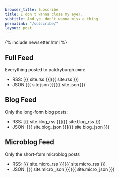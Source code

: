 ```yaml
---
browser_title: Subscribe
title: I don't wanna close my eyes.
subtitle: And you don't wanna miss a thing.
permalink: "/subscribe/"
layout: post
---
```


{% include newsletter.html %}

## Full Feed

Everything posted to patdryburgh.com:

- RSS: [{{ site.rss }}]({{ site.rss }})
- JSON [{{ site.json }}]({{ site.json }})

## Blog Feed

Only the long-form blog posts:

- RSS: [{{ site.blog_rss }}]({{ site.blog_rss }})
- JSON: [{{ site.blog_json }}]({{ site.blog_json }})

## Microblog Feed

Only the short-form microblog posts:

- RSS: [{{ site.micro_rss }}]({{ site.micro_rss }})
- JSON: [{{ site.micro_json }}]({{ site.micro_json }})